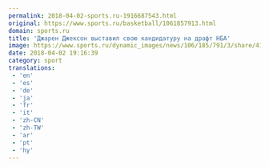 ```yaml
---
permalink: 2018-04-02-sports.ru-1916687543.html
original: https://www.sports.ru/basketball/1061857913.html
domain: sports.ru
title: 'Джарен Джексон выставил свою кандидатуру на драфт НБА'
image: https://www.sports.ru/dynamic_images/news/106/185/791/3/share/41d6b9.png
date: 2018-04-02 19:16:39
category: sport
translations: 
 - 'en'
 - 'es'
 - 'de'
 - 'ja'
 - 'fr'
 - 'it'
 - 'zh-CN'
 - 'zh-TW'
 - 'ar'
 - 'pt'
 - 'hy'
---
```



